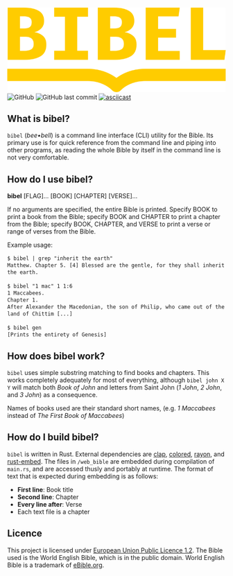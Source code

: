 ![bibel](/logo.png "bibel")
![GitHub](https://img.shields.io/github/license/maxwelljens/bibel?label=Licence) ![GitHub last commit](https://img.shields.io/github/last-commit/maxwelljens/bibel?label=Last%20Commit)
[![asciicast](https://asciinema.org/a/438002.svg)](https://asciinema.org/a/438002)

## What is bibel?

`bibel` (*bee•bell*) is a command line interface (CLI) utility for the Bible. Its primary use is for quick reference
from the command line and piping into other programs, as reading the whole Bible by itself in the command line is not
very comfortable.

## How do I use bibel?

**bibel** [FLAG]... [BOOK] [CHAPTER] [VERSE]...

If no arguments are specified, the entire Bible is printed. Specify BOOK to print a book from the Bible; specify BOOK
and CHAPTER to print a chapter from the Bible; specify BOOK, CHAPTER, and VERSE to print a verse or range of verses
from the Bible.

Example usage:

    $ bibel | grep "inherit the earth"
    Matthew. Chapter 5. [4] Blessed are the gentle, for they shall inherit the earth.

    $ bibel "1 mac" 1 1:6
    1 Maccabees.
    Chapter 1.
    After Alexander the Macedonian, the son of Philip, who came out of the land of Chittim [...]

    $ bibel gen
    [Prints the entirety of Genesis]

## How does bibel work?

`bibel` uses simple substring matching to find books and chapters. This works completely adequately for most of
everything, although `bibel john X Y` will match both *Book of John* and letters from Saint John (*1 John*, *2 John*,
and *3 John*) as a consequence.

Names of books used are their standard short names, (e.g. *1 Maccabees* instead of *The First Book of Maccabees*)

## How do I build bibel?

`bibel` is written in Rust. External dependencies are [clap](https://github.com/clap-rs/clap),
[colored](https://github.com/mackwic/colored), [rayon](https://github.com/rayon-rs/rayon), and
[rust-embed](https://github.com/pyros2097/rust-embed). The files in `/web_bible` are embedded during compilation of
`main.rs`, and are accessed thusly and portably at runtime.
The format of text that is expected during embedding is as follows:

- **First line**: Book title
- **Second line**: Chapter
- **Every line after**: Verse
- Each text file is a chapter

## Licence

This project is licensed under [European Union Public Licence
1.2](https://joinup.ec.europa.eu/collection/eupl/eupl-text-eupl-12). The Bible used is the World English Bible, which
is in the public domain. World English Bible is a trademark of [eBible.org](https://www.ebible.org/).

